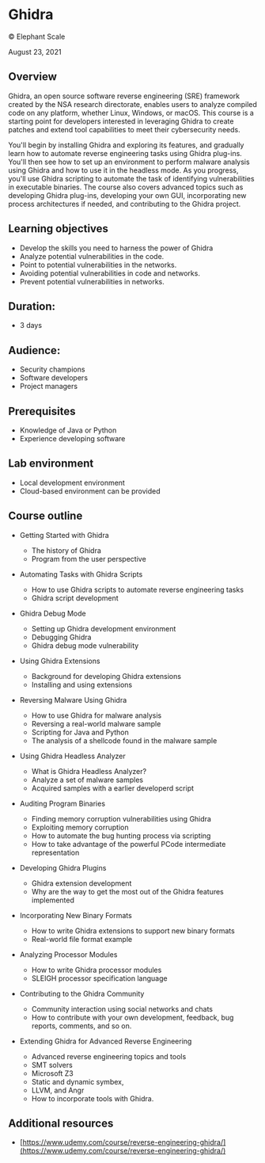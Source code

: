 # Ghidra
© Elephant Scale

August 23, 2021

## Overview

Ghidra, an open source software reverse engineering (SRE) framework created by the NSA research directorate, enables users to analyze compiled code on any platform, whether Linux, Windows, or macOS. This course is a starting point for developers interested in leveraging Ghidra to create patches and extend tool capabilities to meet their cybersecurity needs.

You'll begin by installing Ghidra and exploring its features, and gradually learn how to automate reverse engineering tasks using Ghidra plug-ins. You'll then see how to set up an environment to perform malware analysis using Ghidra and how to use it in the headless mode. As you progress, you'll use Ghidra scripting to automate the task of identifying vulnerabilities in executable binaries. The course also covers advanced topics such as developing Ghidra plug-ins, developing your own GUI, incorporating new process architectures if needed, and contributing to the Ghidra project.

## Learning objectives

* Develop the skills you need to harness the power of Ghidra
* Analyze potential vulnerabilities in the code.
* Point to potential vulnerabilities in the networks.
* Avoiding potential vulnerabilities in code and networks.
* Prevent potential vulnerabilities in networks.

## Duration:

* 3 days

## Audience:

* Security champions
* Software developers
* Project managers

## Prerequisites

* Knowledge of Java or Python
* Experience developing software

## Lab environment

* Local development environment
* Cloud-based environment can be provided

## Course outline

* Getting Started with Ghidra
  * The history of Ghidra
  * Program from the user perspective

* Automating Tasks with Ghidra Scripts
  * How to use Ghidra scripts to automate reverse engineering tasks
  * Ghidra script development

* Ghidra Debug Mode
  * Setting up Ghidra development environment
  * Debugging Ghidra
  * Ghidra debug mode vulnerability

* Using Ghidra Extensions
  * Background for developing Ghidra extensions
  * Installing and using extensions

* Reversing Malware Using Ghidra
  * How to use Ghidra for malware analysis
  * Reversing a real-world malware sample
  * Scripting for Java and Python
  * The analysis of a shellcode found in the malware sample

* Using Ghidra Headless Analyzer
  * What is Ghidra Headless Analyzer?
  * Analyze a set of malware samples
  * Acquired samples with a earlier developerd script

* Auditing Program Binaries
  * Finding memory corruption vulnerabilities using Ghidra 
  * Exploiting memory corruption 
  * How to automate the bug hunting process via scripting
  * How to take advantage of the powerful PCode intermediate representation

* Developing Ghidra Plugins
  * Ghidra extension development 
  * Why are the way to get the most out of the Ghidra features implemented

* Incorporating New Binary Formats
  * How to write Ghidra extensions to support new binary formats
  * Real-world file format example

* Analyzing Processor Modules
  * How to write Ghidra processor modules 
  * SLEIGH processor specification language

* Contributing to the Ghidra Community
  * Community interaction using social networks and chats
  * How to contribute with your own development, feedback, bug reports, comments, and so on.

* Extending Ghidra for Advanced Reverse Engineering
  * Advanced reverse engineering topics and tools
  * SMT solvers
  * Microsoft Z3
  * Static and dynamic symbex, 
  * LLVM, and Angr
  * How to incorporate tools with Ghidra.

## Additional resources

* [https://www.udemy.com/course/reverse-engineering-ghidra/](https://www.udemy.com/course/reverse-engineering-ghidra/)